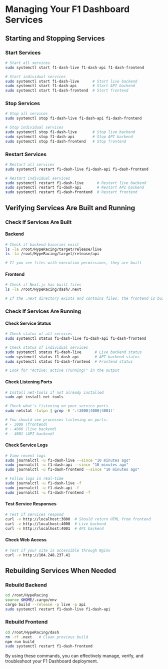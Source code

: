 # Managing Your F1 Dashboard Services

## Starting and Stopping Services

### Start Services
```bash
# Start all services
sudo systemctl start f1-dash-live f1-dash-api f1-dash-frontend

# Start individual services
sudo systemctl start f1-dash-live      # Start live backend
sudo systemctl start f1-dash-api       # Start API backend
sudo systemctl start f1-dash-frontend  # Start frontend
```

### Stop Services
```bash
# Stop all services
sudo systemctl stop f1-dash-live f1-dash-api f1-dash-frontend

# Stop individual services
sudo systemctl stop f1-dash-live       # Stop live backend
sudo systemctl stop f1-dash-api        # Stop API backend
sudo systemctl stop f1-dash-frontend   # Stop frontend
```

### Restart Services
```bash
# Restart all services
sudo systemctl restart f1-dash-live f1-dash-api f1-dash-frontend

# Restart individual services
sudo systemctl restart f1-dash-live      # Restart live backend
sudo systemctl restart f1-dash-api       # Restart API backend
sudo systemctl restart f1-dash-frontend  # Restart frontend
```

## Verifying Services Are Built and Running

### Check If Services Are Built

#### Backend
```bash
# Check if backend binaries exist
ls -la /root/HypeRacing/target/release/live
ls -la /root/HypeRacing/target/release/api

# If you see files with execution permissions, they are built
```

#### Frontend
```bash
# Check if Next.js has built files
ls -la /root/HypeRacing/dash/.next

# If the .next directory exists and contains files, the frontend is built
```

### Check If Services Are Running

#### Check Service Status
```bash
# Check status of all services
sudo systemctl status f1-dash-live f1-dash-api f1-dash-frontend

# Check status of individual services
sudo systemctl status f1-dash-live      # Live backend status
sudo systemctl status f1-dash-api       # API backend status
sudo systemctl status f1-dash-frontend  # Frontend status

# Look for "Active: active (running)" in the output
```

#### Check Listening Ports
```bash
# Install net-tools if not already installed
sudo apt install net-tools

# Check what's listening on your service ports
sudo netstat -tulpn | grep -E ':(3000|4000|4001)'

# You should see processes listening on ports:
# - 3000 (frontend)
# - 4000 (live backend)
# - 4001 (API backend)
```

#### Check Service Logs
```bash
# View recent logs
sudo journalctl -u f1-dash-live --since "10 minutes ago"
sudo journalctl -u f1-dash-api --since "10 minutes ago"
sudo journalctl -u f1-dash-frontend --since "10 minutes ago"

# Follow logs in real-time
sudo journalctl -u f1-dash-live -f
sudo journalctl -u f1-dash-api -f
sudo journalctl -u f1-dash-frontend -f
```

#### Test Service Responses
```bash
# Test if services respond
curl -v http://localhost:3000  # Should return HTML from frontend
curl -v http://localhost:4000  # Live backend
curl -v http://localhost:4001  # API backend
```

#### Check Web Access
```bash
# Test if your site is accessible through Nginx
curl -v http://104.248.237.41
```

## Rebuilding Services When Needed

### Rebuild Backend
```bash
cd /root/HypeRacing
source $HOME/.cargo/env
cargo build --release -p live -p api
sudo systemctl restart f1-dash-live f1-dash-api
```

### Rebuild Frontend
```bash
cd /root/HypeRacing/dash
rm -rf .next   # Clean previous build
npm run build
sudo systemctl restart f1-dash-frontend
```

By using these commands, you can effectively manage, verify, and troubleshoot your F1 Dashboard deployment.

